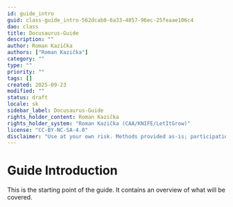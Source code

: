 ```yaml
---
id: guide_intro
guid: class-guide_intro-562dcab0-6a33-4857-96ec-25feaae106c4
dao: class
title: Docusaurus-Guide
description: ""
author: Roman Kazička
authors: ["Roman Kazička"]
category: ""
type: ""
priority: ""
tags: []
created: 2025-09-23
modified: ""
status: draft
locale: sk
sidebar_label: Docusaurus-Guide
rights_holder_content: Roman Kazička
rights_holder_system: "Roman Kazička (CAA/KNIFE/LetItGrow)"
license: "CC-BY-NC-SA-4.0"
disclaimer: "Use at your own risk. Methods provided as-is; participation is voluntary and context-aware."
---
```

# Guide Introduction
This is the starting point of the guide.
It contains an overview of what will be covered.
